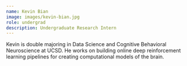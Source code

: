 ```yaml
---
name: Kevin Bian
image: images/kevin-bian.jpg
role: undergrad
description: Undergraduate Research Intern
---
```


Kevin is double majoring in Data Science and Cognitive Behavioral Neuroscience at UCSD. He works on building online deep reinforcement learning pipelines for creating computational models of the brain.